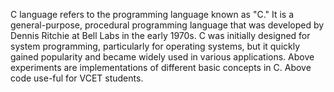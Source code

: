 C language refers to the programming language known as "C." It is a general-purpose, procedural programming language that was developed by Dennis Ritchie at Bell Labs in the early 1970s. C was initially designed for system programming, particularly for operating systems, but it quickly gained popularity and became widely used in various applications.
Above experiments are implementations of different basic concepts in C.
Above code use-ful for VCET students.
